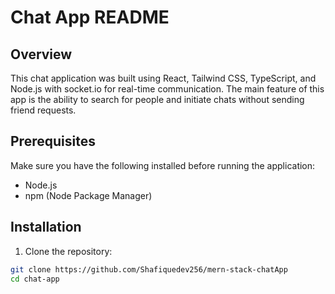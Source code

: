 # Chat App README

## Overview

This chat application was built using React, Tailwind CSS, TypeScript, and Node.js with socket.io for real-time communication. The main feature of this app is the ability to search for people and initiate chats without sending friend requests.

## Prerequisites

Make sure you have the following installed before running the application:

- Node.js
- npm (Node Package Manager)

## Installation

1. Clone the repository:

```bash
git clone https://github.com/Shafiquedev256/mern-stack-chatApp
cd chat-app
